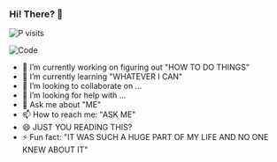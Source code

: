 ### Hi! There? 👋
<p align="left"> <img src="https://komarev.com/ghpvc/?username=Sanchitraina1999" alt="P visits" /> </p>

![Code](https://sdk.bitmoji.com/render/panel/80022036-f455-4594-8375-99e8f1fb4fdf-22dd8fd6-5e7c-4be0-a4b9-5c32c90f0396-v1.png?transparent=1&palette=1)

- 🔭 I’m currently working on figuring out "HOW TO DO THINGS"
- 🌱 I’m currently learning "WHATEVER I CAN"
- 👯 I’m looking to collaborate on ...
- 🤔 I’m looking for help with ...
- 💬 Ask me about "ME"
- 📫 How to reach me: "ASK ME"
- 😄 JUST YOU READING THIS?
- ⚡ Fun fact: "IT WAS SUCH A HUGE PART OF MY LIFE AND NO ONE KNEW ABOUT IT"
